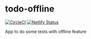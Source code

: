 # todo-offline
[![CircleCI](https://circleci.com/gh/mahenrique94/todo-offline.svg?style=svg)](https://circleci.com/gh/mahenrique94/todo-offline)
[![Netlify Status](https://api.netlify.com/api/v1/badges/b4cd1b88-727b-4802-adcc-4e35a7b8d31e/deploy-status)](https://app.netlify.com/sites/brave-goodall-690636/deploys)

App to do some tests with offline feature

